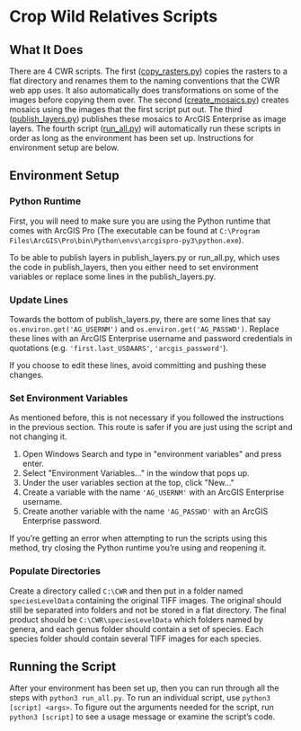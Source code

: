 # Crop Wild Relatives Scripts

## What It Does

There are 4 CWR scripts. The first ([copy_rasters.py](copy_rasters.py)) copies the rasters to a flat directory and renames them to the naming conventions that the CWR web app uses. It also automatically does transformations on some of the images before copying them over. The second ([create_mosaics.py](create_mosaics.py)) creates mosaics using the images that the first script put out. The third ([publish_layers.py](publish_layers.py)) publishes these mosaics to ArcGIS Enterprise as image layers. The fourth script ([run_all.py](run_all.py)) will automatically run these scripts in order as long as the environment has been set up. Instructions for environment setup are below.

## Environment Setup

### Python Runtime

First, you will need to make sure you are using the Python runtime that comes with ArcGIS Pro (The executable can be found at `C:\Program Files\ArcGIS\Pro\bin\Python\envs\arcgispro-py3\python.exe`).

To be able to publish layers in publish_layers.py or run_all.py, which uses the code in publish_layers, then you either need to set environment variables or replace some lines in the publish_layers.py.

### Update Lines

Towards the bottom of publish_layers.py, there are some lines that say `os.environ.get('AG_USERNM')` and `os.environ.get('AG_PASSWD')`. Replace these lines with an ArcGIS Enterprise username and password credentials in quotations (e.g. `'first.last_USDAARS'`, `'arcgis_password'`).

If you choose to edit these lines, avoid committing and pushing these changes.

### Set Environment Variables

As mentioned before, this is not necessary if you followed the instructions in the previous section. This route is safer if you are just using the script and not changing it.

1. Open Windows Search and type in "environment variables" and press enter.
1. Select "Environment Variables..." in the window that pops up.
1. Under the user variables section at the top, click "New..."
1. Create a variable with the name `'AG_USERNM'` with an ArcGIS Enterprise username.
1. Create another variable with the name `'AG_PASSWD'` with an ArcGIS Enterprise password.

If you’re getting an error when attempting to run the scripts using this method, try closing the Python runtime you’re using and reopening it.

### Populate Directories

Create a directory called `C:\CWR` and then put in a folder named `speciesLevelData` containing the original TIFF images. The original should still be separated into folders and not be stored in a flat directory. The final product should be `C:\CWR\speciesLevelData` which folders named by genera, and each genus folder should contain a set of species. Each species folder should contain several TIFF images for each species.

## Running the Script

After your environment has been set up, then you can run through all the steps with `python3 run_all.py`. To run an individual script, use `python3 [script] <args>`. To figure out the arguments needed for the script, run `python3 [script]` to see a usage message or examine the script’s code.
